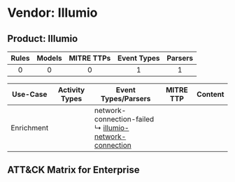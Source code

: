 Vendor: Illumio
===============
Product: Illumio
----------------
| Rules | Models | MITRE TTPs | Event Types | Parsers |
|:-----:|:------:|:----------:|:-----------:|:-------:|
|   0   |   0    |     0      |      1      |    1    |

|  Use-Case  | Activity Types | Event Types/Parsers                                                                                                       | MITRE TTP | Content |
|:----------:| -------------- | ------------------------------------------------------------------------------------------------------------------------- | --------- | ------- |
| Enrichment | <ul></li></ul> |  network-connection-failed<br> ↳ [illumio-network-connection](../Parsers/parserContent_illumio-network-connection.md)<br> |           |         |

ATT&CK Matrix for Enterprise
----------------------------
